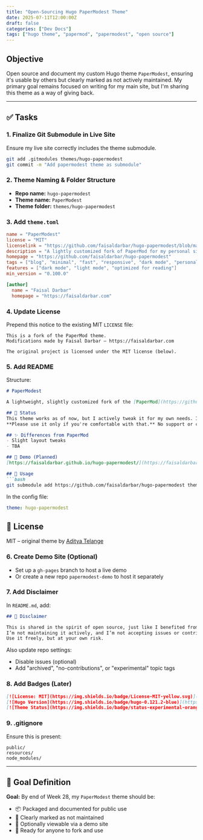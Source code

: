 ```yaml
---
title: "Open-Sourcing Hugo PaperModest Theme"
date: 2025-07-11T12:00:00Z
draft: false
categories: ["Dev Docs"]
tags: ["hugo theme", "papermod", "papermodest", "open source"]
---
```



## Objective

Open source and document my custom Hugo theme `PaperModest`, ensuring it's usable by others but clearly marked as not actively maintained. My primary goal remains focused on writing for my main site, but I'm sharing this theme as a way of giving back.

---

## ✅ Tasks

### 1. Finalize Git Submodule in Live Site

Ensure my live site correctly includes the theme submodule.

```bash
git add .gitmodules themes/hugo-papermodest
git commit -m "Add papermodest theme as submodule"
```

### 2. Theme Naming & Folder Structure

- **Repo name:** `hugo-papermodest`
- **Theme name:** `PaperModest`
- **Theme folder:** `themes/hugo-papermodest`

### 3. Add `theme.toml`

```toml
name = "PaperModest"
license = "MIT"
licenselink = "https://github.com/faisaldarbar/hugo-papermodest/blob/main/LICENSE"
description = "A lightly customized fork of PaperMod for my personal site. Shared for others, but not actively maintained."
homepage = "https://github.com/faisaldarbar/hugo-papermodest"
tags = ["blog", "minimal", "fast", "responsive", "dark mode", "personal"]
features = ["dark mode", "light mode", "optimized for reading"]
min_version = "0.100.0"

[author]
  name = "Faisal Darbar"
  homepage = "https://faisaldarbar.com"
```

### 4. Update License

Prepend this notice to the existing MIT `LICENSE` file:

```text
This is a fork of the PaperMod theme.
Modifications made by Faisal Darbar – https://faisaldarbar.com

The original project is licensed under the MIT license (below).
```

### 5. Add README

Structure:

````md
# PaperModest

A lightweight, slightly customized fork of the [PaperMod](https://github.com/adityatelange/hugo-PaperMod) Hugo theme — built and tailored for my personal website [faisaldarbar.com](https://faisaldarbar.com).

## 🚧 Status
This theme works as of now, but I actively tweak it for my own needs. It may break without notice.  
**Please use it only if you're comfortable with that.** No support or contributions are expected.

## ✨ Differences from PaperMod
- Slight layout tweaks
- TBA

## 🧪 Demo (Planned)
[https://faisaldarbar.github.io/hugo-papermodest/](https://faisaldarbar.github.io/hugo-papermodest/)

## 🔧 Usage
```bash
git submodule add https://github.com/faisaldarbar/hugo-papermodest themes/hugo-papermodest
````

In the config file:

```yaml
theme: hugo-papermodest
```

## 📜 License

MIT – original theme by [Aditya Telange](https://github.com/adityatelange)

### 6. Create Demo Site (Optional)
- Set up a `gh-pages` branch to host a live demo
- Or create a new repo `papermodest-demo` to host it separately

### 7. Add Disclaimer
In `README.md`, add:
```md
## 🙏 Disclaimer

This is shared in the spirit of open source, just like I benefited from others' work.  
I’m not maintaining it actively, and I’m not accepting issues or contributions for now.  
Use it freely, but at your own risk.
````

Also update repo settings:

- Disable issues (optional)
- Add "archived", "no-contributions", or "experimental" topic tags

### 8. Add Badges (Later)

```md
[![License: MIT](https://img.shields.io/badge/License-MIT-yellow.svg)](https://opensource.org/licenses/MIT)
[![Hugo Version](https://img.shields.io/badge/hugo-0.121.2-blue)](https://gohugo.io)
[![Theme Status](https://img.shields.io/badge/status-experimental-orange)]()
```

### 9. .gitignore

Ensure this is present:

```gitignore
public/
resources/
node_modules/
```

---

## 🏁 Goal Definition

**Goal:** By end of Week 28, my `PaperModest` theme should be:

- 📦 Packaged and documented for public use
- 🪪 Clearly marked as not maintained
- 🧪 Optionally viewable via a demo site
- 🎁 Ready for anyone to fork and use


